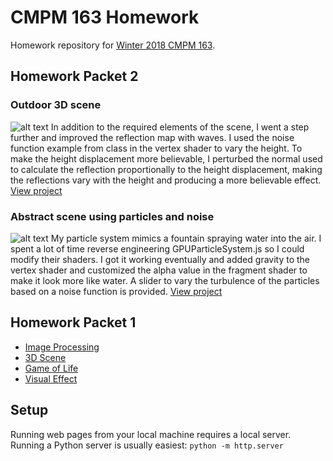 # CMPM 163 Homework
Homework repository for [Winter 2018 CMPM 163](https://creativecoding.soe.ucsc.edu/courses/cmpm163/).

## Homework Packet 2
### Outdoor 3D scene
![alt text](https://cyreb7.github.io/cmpm-163-homework/hw2/textures/OutdoorScene.jpg "Outdoor scene")
In addition to the required elements of the scene, I went a step further and improved the reflection map with waves. I used the noise function example from class in the vertex shader to vary the height. To make the height displacement more believable, I perturbed the normal used to calculate the reflection proportionally to the height displacement, making the reflections vary with the height and producing a more believable effect. [View project](https://cyreb7.github.io/cmpm-163-homework/hw2/OutdoorScene.html)

### Abstract scene using particles and noise
![alt text](https://cyreb7.github.io/cmpm-163-homework/hw2/textures/ParticlesAndNoise.jpg "Particle system")
My particle system mimics a fountain spraying water into the air. I spent a lot of time reverse engineering GPUParticleSystem.js so I could modify their shaders. I got it working eventually and added gravity to the vertex shader and customized the alpha value in the fragment shader to make it look more like water. A slider to vary the turbulence of the particles based on a noise function is provided. [View project](https://cyreb7.github.io/cmpm-163-homework/hw2/ParticlesAndNoise.html)

## Homework Packet 1
* [Image Processing](https://cyreb7.github.io/cmpm-163-homework/hw1/imageProcessing.html)
* [3D Scene](https://cyreb7.github.io/cmpm-163-homework/hw1/3dscene.html)
* [Game of Life](https://cyreb7.github.io/cmpm-163-homework/hw1/gameOfLife.html)
* [Visual Effect](https://cyreb7.github.io/cmpm-163-homework/hw1/Homework1D.pdf)

## Setup
Running web pages from your local machine requires a local server. Running a Python server is usually easiest:
```python -m http.server```
